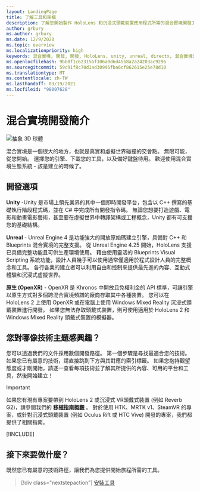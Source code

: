 ```yaml
---
layout: LandingPage
title: 了解工具和架構
description: 了解您開始製作 HoloLens 和沉浸式頭戴裝置應用程式所需的混合實境開發工具。
author: grbury
ms.author: grbury
ms.date: 12/9/2020
ms.topic: overview
ms.localizationpriority: high
keywords: 混合實境, 開發, 開發, HoloLens, unity, unreal, directx, 混合實境頭戴式裝置, windows 混合實境頭戴式裝置, 虛擬實境頭戴式裝置, 虛擬實境, 擴增實境, 虛擬實境開發, 擴增實境開發
ms.openlocfilehash: 9bb0f1c62315bf106a0d6d45b8a2a24203ac9296
ms.sourcegitcommit: 59c91f8c70d1ad30995fba6cf862615e25e78d10
ms.translationtype: MT
ms.contentlocale: zh-TW
ms.lasthandoff: 03/19/2021
ms.locfileid: "98007628"
---
```

# <a name="introduction-to-mixed-reality-development"></a>混合實境開發簡介

![抽象 3D 球體](images/development-hero-image.png)

混合實境是一個很大的地方，也就是真實和虛擬世界碰撞的交會點。 無限可能，從您開始。 選擇您的引擎、下載您的工具，以及備好鍵盤待用。 歡迎使用混合實境生態系統 - 該是建立的時候了。

## <a name="development-options"></a>開發選項

**Unity** -Unity 是市場上領先業界的其中一個即時開發平台，包含以 C++ 撰寫的基礎執行階段程式碼，並在 C# 中完成所有開發指令碼。 無論您想要打造遊戲、電影和動畫電影藝術，甚至要在虛擬世界中轉譯架構或工程概念，Unity 都有可支援您的基礎結構。

**Unreal** - Unreal Engine 4 是功能強大的開放原始碼建立引擎，具備對 C++ 和 Blueprints 混合實境的完整支援。 從 Unreal Engine 4.25 開始，HoloLens 支援已具備完整功能且可供生產環境使用。 藉由使用靈活的 Blueprints Visual Scripting 系統功能，設計人員幾乎可以使用通常僅適用於程式設計人員的完整概念和工具。 各行各業的建立者可以利用自由和控制來提供最先進的內容、互動式體驗和沉浸式虛擬世界。

**原生 (OpenXR)** - OpenXR 是 Khronos 中開放且免權利金的 API 標準，可讓引擎以原生方式對多個跨混合實境頻譜的廠商存取其中各種裝置。 您可以在 HoloLens 2 上使用 OpenXR 或在電腦上使用 Windows Mixed Reality 沉浸式頭戴裝置進行開發。 如果您無法存取頭戴式裝置，則可使用適用於 HoloLens 2 和 Windows Mixed Reality 頭戴式裝置的模擬器。

## <a name="what-technology-path-are-you-interested-in"></a>您對哪像技術主題感興趣？ 

您可以透過我們的文件採用數個開發路徑。 第一個步驟是尋找最適合您的技術。 如果您已有屬意的技術，請直接跳到下方與其對應的索引標籤。 如果您抱持觀望態度或才剛開始，請逐一查看每項技術並了解其所提供的內容、可用的平台和工具，然後開始建立！

> [!IMPORTANT]
> 如果您有現有專案要帶到 HoloLens 2 或沉浸式 VR頭戴式裝置 (例如 Reverb G2)，請參閱我們的 **[移植指南概觀](porting-apps/porting-overview.md)** 。 對於使用 HTK、MRTK v1、SteamVR 的專案，或針對沉浸式頭戴裝置 (例如 Oculus Rift 或 HTC Vive) 開發的專案，我們都提供了相關指南。

[!INCLUDE[](includes/tech-path-overview.md)]

## <a name="whats-next"></a>接下來要做什麼？

既然您已有屬意的技術路徑，讓我們為您提供開始旅程所需的工具。

> [!div class="nextstepaction"]
> [安裝工具](install-the-tools.md)

<!-- 
## What would you like to do next?

:::row:::
    :::column:::
       [![Understand the basics](images/icon-lightbulb.png)](get-started-with-mr.md#understand-the-basics)<br>
        **[Understand the basics](get-started-with-mr.md#understand-the-basics)**<br>
        Get a better understanding of what defines mixed reality and how it’s being used.
    :::column-end:::
    :::column:::
        [![Become a creator](images/icon-design.jpg)](design.md)<br>
         **[Become a creator](design.md)**<br>
        Learn the basic concepts you need to begin designing and prototyping.
    :::column-end:::
    :::column:::
        [![Install the tools](images/icon-developer.jpg)](install-the-tools.md)<br>
         **[Install the tools](install-the-tools.md)**<br>
        Use the installation checklist to get the tools you need to build apps for HoloLens and mixed reality.
    :::column-end:::
    :::column:::
        [![Come to an event](images/icon-calendar.jpg)](sf-academy-events.md)<br>
         **[Come to an event](sf-academy-events.md)**<br>
        See the hardware and get a hands-on tutorial to make your first HoloLens 2 application.
    :::column-end:::
:::row-end:::
-->

